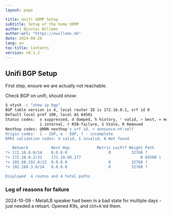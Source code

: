 ```yaml
---
layout: page

title: Unifi UDMP Setup
subtitle: Setup of the home UDMP
author: Nicolai Willems
author-url: "https://nwillems.dk"
date: 2024-08-26
lang: en
toc-title: Contents
version: v0.1.2
---
```


## Unifi BGP Setup

First step, ensure we are actually not reachable.

Check BGP on unifi, should show:

```sh
$ vtysh -c "show ip bgp"
BGP table version is 4, local router ID is 172.16.0.1, vrf id 0
Default local pref 100, local AS 64501
Status codes:  s suppressed, d damped, h history, * valid, > best, = multipath,
               i internal, r RIB-failure, S Stale, R Removed
Nexthop codes: @NNN nexthop's vrf id, < announce-nh-self
Origin codes:  i - IGP, e - EGP, ? - incomplete
RPKI validation codes: V valid, I invalid, N Not found

   Network          Next Hop            Metric LocPrf Weight Path
*> 172.16.0.0/14    0.0.0.0                  0         32768 ?
*> 172.20.0.2/32    172.19.68.177                          0 64500 i
*> 185.50.192.0/22  0.0.0.0                  0         32768 ?
*> 192.168.3.0/24   0.0.0.0                  0         32768 ?

Displayed  4 routes and 4 total paths

```

### Log of reasons for failure

2024-10-09 - MetalLB speaker had been in a bad state for multiple days - just needed a retsart. Opened K9s, and ctrl+k'ed them.

